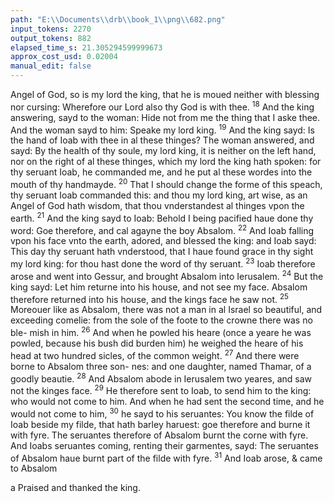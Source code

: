 ```yaml
---
path: "E:\\Documents\\drb\\book_1\\png\\682.png"
input_tokens: 2270
output_tokens: 882
elapsed_time_s: 21.305294599999673
approx_cost_usd: 0.02004
manual_edit: false
---
```

Angel of God, so is my lord the king, that he is moued neither
with blessing nor cursing: Wherefore our Lord also thy God
is with thee. <sup>18</sup> And the king answering, sayd to the woman:
Hide not from me the thing that I aske thee. And the woman
sayd to him: Speake my lord king. <sup>19</sup> And the king sayd: Is
the hand of Ioab with thee in al these thinges? The woman
answered, and sayd: By the health of thy soule, my lord king,
it is neither on the left hand, nor on the right of al these
thinges, which my lord the king hath spoken: for thy seruant
Ioab, he commanded me, and he put al these wordes into the
mouth of thy handmayde. <sup>20</sup> That I should change the forme
of this speach, thy seruant Ioab commanded this: and thou
my lord king, art wise, as an Angel of God hath wisdom, that
thou vnderstandest al thinges vpon the earth. <sup>21</sup> And the king
sayd to Ioab: Behold I being pacified haue done thy word:
Goe therefore, and cal agayne the boy Absalom. <sup>22</sup> And Ioab
falling vpon his face vnto the earth, adored, and blessed the
king: and Ioab sayd: This day thy seruant hath vnderstood,
that I haue found grace in thy sight my lord king: for thou
hast done the word of thy seruant. <sup>23</sup> Ioab therefore arose
and went into Gessur, and brought Absalom into Ierusalem.
<sup>24</sup> But the king sayd: Let him returne into his house, and not
see my face. Absalom therefore returned into his house, and
the kings face he saw not. <sup>25</sup> Moreouer like as Absalom, there
was not a man in al Israel so beautiful, and exceeding comelie:
from the sole of the foote to the crowne there was no ble-
mish in him. <sup>26</sup> And when he powled his heare (once a yeare
he was powled, because his bush did burden him) he weighed
the heare of his head at two hundred sicles, of the common
weight. <sup>27</sup> And there were borne to Absalom three son-
nes: and one daughter, named Thamar, of a goodly beautie.
<sup>28</sup> And Absalom abode in Ierusalem two yeares, and saw not
the kinges face. <sup>29</sup> He therefore sent to Ioab, to send him to
the king: who would not come to him. And when he had
sent the second time, and he would not come to him, <sup>30</sup> he
sayd to his seruantes: You know the filde of Ioab beside my
filde, that hath barley haruest: goe therefore and burne it
with fyre. The seruantes therefore of Absalom burnt the
corne with fyre. And Ioabs seruantes coming, renting their
garmentes, sayd: The seruantes of Absalom haue burnt part
of the filde with fyre. <sup>31</sup> And Ioab arose, & came to Absalom

<aside>a Praised and thanked the king.</aside>

[^1]: These chil- dren died be- fore him as ap- peareth, cha. 18.